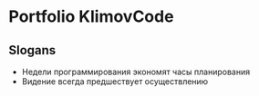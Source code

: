 # Portfolio KlimovCode

## Slogans
- Недели программирования экономят часы планирования
- Видение всегда предшествует осуществлению
